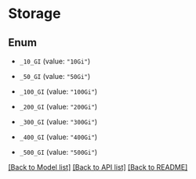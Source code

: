 # Storage

## Enum


* `_10_GI` (value: `"10Gi"`)

* `_50_GI` (value: `"50Gi"`)

* `_100_GI` (value: `"100Gi"`)

* `_200_GI` (value: `"200Gi"`)

* `_300_GI` (value: `"300Gi"`)

* `_400_GI` (value: `"400Gi"`)

* `_500_GI` (value: `"500Gi"`)


[[Back to Model list]](../README.md#documentation-for-models) [[Back to API list]](../README.md#documentation-for-api-endpoints) [[Back to README]](../README.md)


